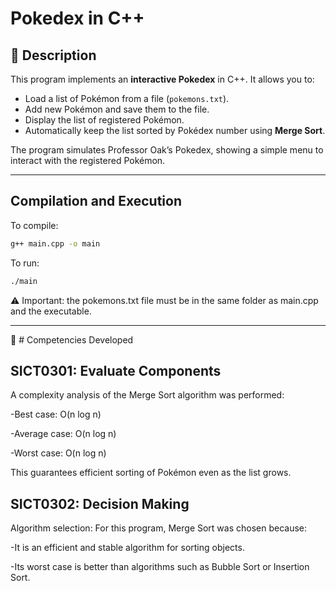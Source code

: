 # Pokedex in C++

## 📌 Description
This program implements an **interactive Pokedex** in C++. It allows you to:
- Load a list of Pokémon from a file (`pokemons.txt`).  
- Add new Pokémon and save them to the file.  
- Display the list of registered Pokémon.  
- Automatically keep the list sorted by Pokédex number using **Merge Sort**.  

The program simulates Professor Oak’s Pokedex, showing a simple menu to interact with the registered Pokémon.  

---

## Compilation and Execution

To compile:  
```bash
g++ main.cpp -o main
```

To run:

```bash
./main
```
⚠️ Important: the pokemons.txt file must be in the same folder as main.cpp and the executable.

---

🎯 # Competencies Developed
## SICT0301: Evaluate Components

A complexity analysis of the Merge Sort algorithm was performed:

-Best case: O(n log n)

-Average case: O(n log n)

-Worst case: O(n log n)

This guarantees efficient sorting of Pokémon even as the list grows.

## SICT0302: Decision Making

Algorithm selection:
For this program, Merge Sort was chosen because:

-It is an efficient and stable algorithm for sorting objects.

-Its worst case is better than algorithms such as Bubble Sort or Insertion Sort.
